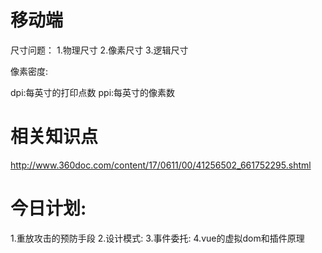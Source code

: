 # 移动端
尺寸问题：
1.物理尺寸
2.像素尺寸
3.逻辑尺寸

像素密度:

dpi:每英寸的打印点数
ppi:每英寸的像素数


# 相关知识点
http://www.360doc.com/content/17/0611/00/41256502_661752295.shtml


# 今日计划:
  1.重放攻击的预防手段
  2.设计模式:
  3.事件委托:
  4.vue的虚拟dom和插件原理







